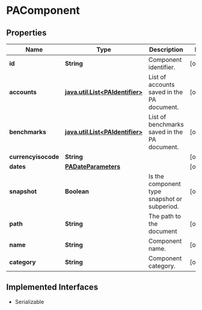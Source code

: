 

# PAComponent


## Properties

Name | Type | Description | Notes
------------ | ------------- | ------------- | -------------
**id** | **String** | Component identifier. |  [optional]
**accounts** | [**java.util.List&lt;PAIdentifier&gt;**](PAIdentifier.md) | List of accounts saved in the PA document. |  [optional]
**benchmarks** | [**java.util.List&lt;PAIdentifier&gt;**](PAIdentifier.md) | List of benchmarks saved in the PA document. |  [optional]
**currencyisocode** | **String** |  |  [optional]
**dates** | [**PADateParameters**](PADateParameters.md) |  |  [optional]
**snapshot** | **Boolean** | Is the component type snapshot or subperiod. |  [optional]
**path** | **String** | The path to the document |  [optional]
**name** | **String** | Component name. |  [optional]
**category** | **String** | Component category. |  [optional]


## Implemented Interfaces

* Serializable


